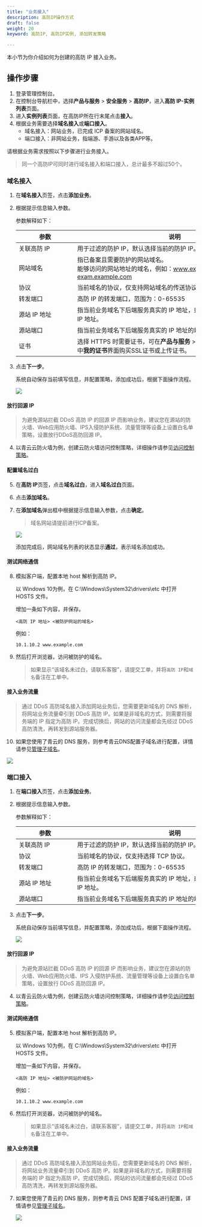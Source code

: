 ```yaml
---
title: "业务接入"
description: 高防IP操作方式
draft: false
weight: 20
keyword: 高防IP, 高防IP实例, 添加转发策略

---
```


本小节为你介绍如何为创建的高防 IP 接入业务。

## 操作步骤

1. 登录管理控制台。
2. 在控制台导航栏中，选择**产品与服务** > **安全服务** > **高防IP**，进入**高防 IP-实例列表**页面。
3. 进入**实例列表**页面，在高防IP所在行末尾点击**接入**。
4. 根据业务需要选择**域名接入**或**端口接入**。
   - 域名接入：网站业务，已完成 ICP 备案的网站域名。
   - 端口接入：非网站业务，指端游、手游以及各类APP等。

请根据业务需求按照以下步骤进行业务接入。

> 同一个高防IP可同时进行域名接入和端口接入，总计最多不超过50个。

### 域名接入

1. 在**域名接入**页签，点击**添加业务**。

2. 根据提示信息输入参数。

   参数解释如下：

   | <span style="display:inline-block;width:140px">参数</span> | <span style="display:inline-block;width:520px">说明</span>   |
   | ---------------------------------------------------------- | ------------------------------------------------------------ |
   | 关联高防 IP                                                | 用于过滤的防护 IP，默认选择当前的防护 IP。                   |
   | 网站域名                                                   | 指已备案且需要防护的网站域名。<br>能够访问的网站地址的域名，例如：www.example.com，exam.example.com |
   | 协议                                                       | 当前域名的协议，仅支持网站域名的传送协议 HTTP 和 HTTPS 两种。 |
   | 转发端口                                                   | 高防 IP 的转发端口，范围为：0-65535                          |
   | 源站 IP 地址                                               | 指当前业务域名下后端服务真实的 IP 地址，或者选择用户创建的云服务器 IP 地址。 |
   | 源站端口                                                   | 指当前业务域名下后端服务真实的 IP 地址的端口，范围为：20~65535 |
   | 证书                                                       | 选择 HTTPS 时需要证书，可在**产品与服务** > **域名与网站** > **SSL证书服务**中**我的证书**界面购买SSL证书或上传证书。 |

3. 点击**下一步**。

   系统自动保存当前填写信息，并配置策略，添加成功后，根据下面操作流程。

   ![](../../_images/04.png)


#### 放行回源 IP

> 为避免源站拦截 DDoS 高防 IP 的回源 IP 而影响业务，建议您在源站的防火墙、Web应用防火墙、IPS入侵防护系统、流量管理等设备上设置白名单策略，设置放行DDoS高防回源 IP。

4. 以青云云防火墙为例，创建云防火墙访问控制策略，详细操作请参见[访问控制策略](/security/firewall/manual/cfw/)。

#### 配置域名过白

5. 在**高防 IP**页签，点击**域名过白**，进入**域名过白**页面。
6. 点击**添加域名**。

7. 在**添加域名**弹出框中根据提示信息输入参数，点击**确定**。

   > 域名网站请提前进行ICP备案。

   ![](../../_images/05.png)

   添加完成后，网站域名列表的状态显示**通过**，表示域名添加成功。

#### 测试网络通信

8. 模拟客户端，配置本地 host 解析到高防 IP。

   以 Windows 10为例，在 C:\Windows\System32\drivers\etc 中打开 HOSTS 文件。

   增加一条如下内容，并保存。

   ```
   <高防 IP 地址> <被防护网站的域名>
   ```

   例如：

   ```
   10.1.10.2 www.example.com
   ```

9. 然后打开浏览器，访问被防护的域名。

   > 如果显示“该域名未过白，请联系客服”，请提交工单，并将`高防 IP`和`域名`备注在工单中。

#### 接入业务流量

> 通过 DDoS 高防域名接入添加网站业务后，您需要更新域名的 DNS 解析，将网站业务流量牵引到 DDoS 高防 IP。如果是非域名的方式，则需要将服务端的 IP 指定为高防 IP。完成切换后，网站的访问流量都会先经过 DDoS 高防清洗，再转发到源站服务器。

10. 如果您使用了青云的 DNS 服务，则参考青云DNS配置子域名进行配置，详情请参见[管理子域名](/site/dns/manual/dnsrecord/subzone/)。

![](../../_images/06.png)

### 端口接入

1. 在**端口接入**页签，点击**添加业务**。

2. 根据提示信息输入参数。

   参数解释如下：

   | <span style="display:inline-block;width:140px">参数</span> | <span style="display:inline-block;width:520px">说明</span>   |
   | ---------------------------------------------------------- | ------------------------------------------------------------ |
   | 关联高防 IP                                                | 用于过滤的防护 IP，默认选择当前的防护 IP。                   |
   | 协议                                                       | 当前域名的协议，仅支持选择 TCP 协议。                        |
   | 转发端口                                                   | 高防 IP 的转发端口，范围为：0-65535                          |
   | 源站 IP 地址                                               | 指当前业务域名下后端服务真实的 IP 地址，或者选择用户创建的云服务器 IP 地址。 |
   | 源站端口                                                   | 指当前业务域名下后端服务真实的 IP 地址的端口，范围为：20~65535 |

3. 点击**下一步**。

   系统自动保存当前填写信息，并配置策略，添加成功后，根据下面操作流程。

   ![](../../_images/07.png)


#### 放行回源 IP

> 为避免源站拦截 DDoS 高防 IP 的回源 IP 而影响业务，建议您在源站的防火墙、Web应用防火墙、IPS 入侵防护系统、流量管理等设备上设置白名单策略，设置放行 DDoS 高防回源 IP。

4. 以青云云防火墙为例，创建云防火墙访问控制策略，详细操作请参见[访问控制策略](/security/firewall/manual/cfw/)。

#### 测试网络通信

5. 模拟客户端，配置本地 host 解析到高防 IP。

   以 Windows 10为例，在 C:\Windows\System32\drivers\etc 中打开 HOSTS 文件。

   增加一条如下内容，并保存。

   ```
   <高防 IP 地址> <被防护网站的域名>
   ```

   例如：

   ```
   10.1.10.2 www.example.com
   ```

6. 然后打开浏览器，访问被防护的域名。

   > 如果显示“该域名未过白，请联系客服”，请提交工单，并将`高防 IP`和`域名`备注在工单中。

#### 接入业务流量

> 通过 DDoS 高防域名接入添加网站业务后，您需要更新域名的 DNS 解析，将网站业务流量牵引到 DDoS 高防 IP。如果是非域名的方式，则需要将服务端的 IP 指定为高防 IP。完成切换后，网站的访问流量都会先经过 DDoS 高防清洗，再转发到源站服务器。

7. 如果您使用了青云的 DNS 服务，则参考青云 DNS 配置子域名进行配置，详情请参见[管理子域名](/site/dns/manual/dnsrecord/subzone/)。

   ![](../../_images/06.png)

